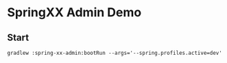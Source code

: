 # SpringXX Admin Demo

## Start

```
gradlew :spring-xx-admin:bootRun --args='--spring.profiles.active=dev'
```